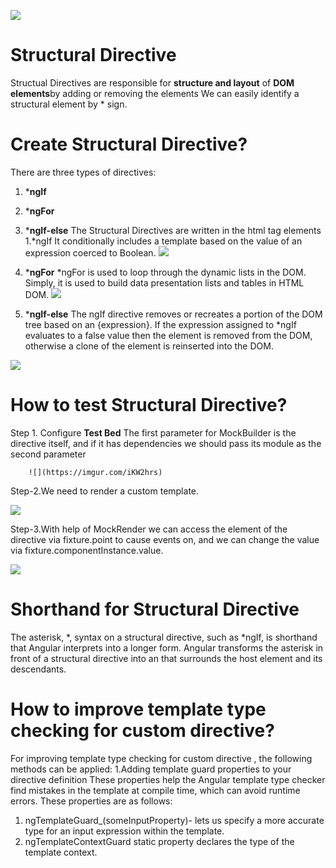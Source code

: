 ![](https://i.imgur.com/0mtNSW5.jpg)

# Structural Directive

Structual Directives are responsible for  **structure and layout** of **DOM elements**by adding or removing the elements
We can easily identify a structural element by * sign.



# Create Structural Directive?

There are three types of directives:
1. ***ngIf**
2. ***ngFor**
3. ***ngIf-else**
The Structural Directives are written in the html tag elements
 1.*ngIf
  It conditionally includes a template based on the value of an expression coerced to Boolean.
 ![](https://i.imgur.com/5vX0Hma.jpeg)

 2. ***ngFor**
 *ngFor is used to loop through the dynamic lists in the DOM. Simply, it is used to build data presentation lists and tables in HTML DOM.
 ![](https://imgur.com/m21wgre)

 3. ***ngIf-else**
   The ngIf directive removes or recreates a portion of the DOM tree based on an {expression}. If the expression assigned to *ngIf evaluates to a false value then the element is removed from the DOM, otherwise a clone of the element is reinserted into the DOM.
   
   
   ![](https://i.imgur.com/IuU3PkJ.jpeg)



# How to test Structural Directive?

Step 1. Configure **Test Bed**
        The first parameter for MockBuilder is the directive itself, and if it has dependencies we should pass its module as the second parameter
        
        ![](https://imgur.com/iKW2hrs)
        
Step-2.We need to render a custom template.

![](https://i.imgur.com/S6av5cP.jpeg)

Step-3.With help of MockRender we can access the element of the directive via fixture.point to cause events on, and we can change the value via fixture.componentInstance.value. 

![](https://i.imgur.com/S6av5cP.jpeg)


# Shorthand for Structural Directive

The asterisk, *, syntax on a structural directive, such as *ngIf, is shorthand that Angular interprets into a longer form. Angular transforms the asterisk in front of a structural directive into an **<ng-template>** that surrounds the host element and its descendants.

# How to improve template type checking for custom directive?
For improving template type checking for custom directive , the following methods can be applied:
1.Adding template guard properties to your directive definition
 These properties help the Angular template type checker find mistakes in the template at compile time, which can avoid runtime errors. These properties are as follows: 

1. ngTemplateGuard_(someInputProperty)- lets us specify a more accurate type for an input expression within the template.
2. ngTemplateContextGuard static property declares the type of the template context.

